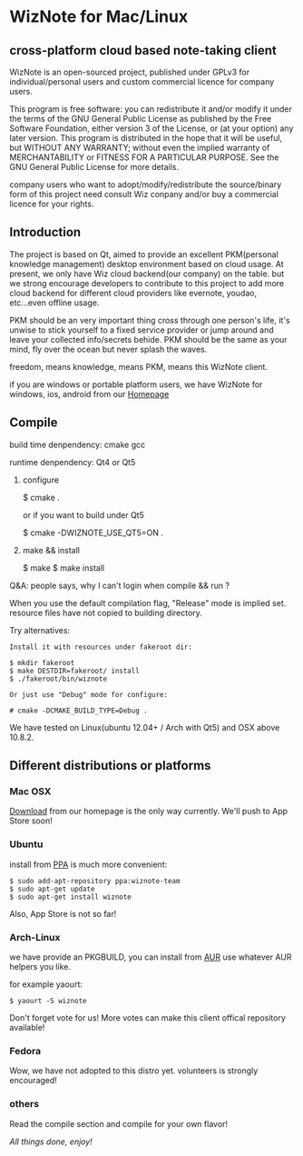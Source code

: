 WizNote for Mac/Linux
===========


cross-platform cloud based note-taking client
---

WizNote is an open-sourced project, published under GPLv3 for individual/personal users and custom commercial licence for company users.

This program is free software: you can redistribute it and/or modify it under the terms of the GNU General Public License as published by the Free Software Foundation, either version 3 of the License, or (at your option) any later version. This program is distributed in the hope that it will be useful, but WITHOUT ANY WARRANTY; without even the implied warranty of MERCHANTABILITY or FITNESS FOR A PARTICULAR PURPOSE.  See the GNU General Public License for more details.

company users who want to adopt/modify/redistribute the source/binary form of this project need consult Wiz conpany and/or buy a commercial licence for your rights.


Introduction
---

The project is based on Qt, aimed to provide an excellent PKM(personal knowledge management) desktop environment based on cloud usage. At present, we only have Wiz cloud backend(our company) on the table. but we strong encourage developers to contribute to this project to add more cloud backend for different cloud providers like evernote, youdao, etc...even offline usage.

PKM should be an very important thing cross through one person's life, it's unwise to stick yourself to a fixed service provider or jump around and leave your collected info/secrets behide. PKM should be the same as your mind, fly over the ocean but never splash the waves.

freedom, means knowledge, means PKM, means this WizNote client.

if you are windows or portable platform users, we have WizNote for windows, ios, android from our [Homepage](http://www.wiznote.com)


Compile
---

build time denpendency: cmake gcc

runtime denpendency: Qt4 or Qt5

1. configure

    $ cmake .

    or if you want to build under Qt5

    $ cmake -DWIZNOTE_USE_QT5=ON .

2. make && install
    
    $ make
    $ make install

Q&A: people says, why I can't login when compile && run ?

When you use the default compilation flag, "Release" mode is implied set. resource files have not copied to building directory.

Try alternatives:

    Install it with resources under fakeroot dir:

    $ mkdir fakeroot
    $ make DESTDIR=fakeroot/ install 
    $ ./fakeroot/bin/wiznote

    Or just use "Debug" mode for configure:
    
    # cmake -DCMAKE_BUILD_TYPE=Debug .

We have tested on Linux(ubuntu 12.04+ / Arch with Qt5) and OSX above 10.8.2.


Different distributions or platforms
---

### Mac OSX

[Download](http://www.wiz.cn/wiznote-maclinux.html) from our homepage is the only way currently. We'll push to App Store soon!

### Ubuntu

install from [PPA](https://launchpad.net/~wiznote-team/+archive/ppa) is much more convenient:

    $ sudo add-apt-repository ppa:wiznote-team
    $ sudo apt-get update
    $ sudo apt-get install wiznote

Also, App Store is not so far!

### Arch-Linux

we have provide an PKGBUILD, you can install from [AUR](https://aur.archlinux.org/packages/wiznote/) use whatever AUR helpers you like.

for example yaourt:

    $ yaourt -S wiznote

Don't forget vote for us! More votes can make this client offical repository available!


### Fedora

Wow, we have not adopted to this distro yet. volunteers is strongly encouraged!


### others

Read the compile section and compile for your own flavor!


*All things done, enjoy!*
